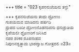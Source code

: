 +++
title = "023 ಕೃಪನನುಜೆಯನು ತನ್ದು"

+++
ಕೃಪನನುಜೆಯನು ತಂದು ದ್ರೋಣಂ  
ಗುಪಯಮವ ಮಾಡಿದನು ಹರ್ಷದಿ  
ದ್ರುಪದ ಬಂದೀ ದ್ರೋಣನೊಡನರಿದನು ಧನುಶ್ರುತಿಯ   
ಕೃಪೆಯಲೀ ದ್ರೋಣಂಗೆ ಜನಿಸಿದ  
ನಪರ ಶಂಕರ ರೂಪನಾಹವ  
ನಿಪುಣನಶ್ವತ್ಥಾಮ ಭಾರದ್ವಾಜ ಗೋತ್ರದಲಿ     ॥23॥